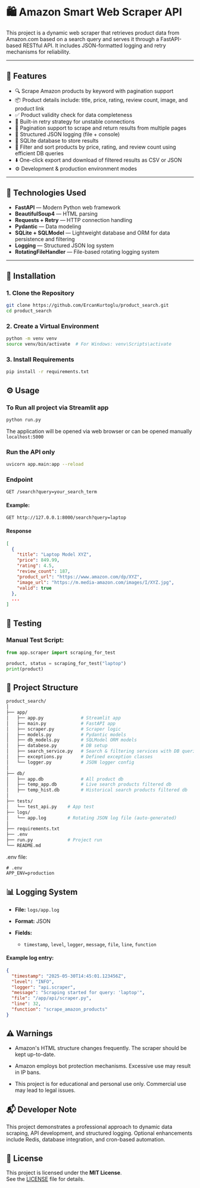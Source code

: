 # 🛍️ Amazon Smart Web Scraper API

This project is a dynamic web scraper that retrieves product data from Amazon.com based on a search query and serves it through a FastAPI-based RESTful API. It includes JSON-formatted logging and retry mechanisms for reliability.

---

## 📌 Features

- 🔍 Scrape Amazon products by keyword with pagination support
- 📦 Product details include: title, price, rating, review count, image, and product link
- ✅ Product validity check for data completeness
- 🔁 Built-in retry strategy for unstable connections
- 📄 Pagination support to scrape and return results from multiple pages
- 📄 Structured JSON logging (file + console)
- 💾 SQLite database to store results  
- 🧮 Filter and sort products by price, rating, and review count using efficient DB queries  
- ⬇️ One-click export and download of filtered results as CSV or JSON  
- ⚙️ Development & production environment modes

---

## 🧱 Technologies Used

- **FastAPI** — Modern Python web framework
- **BeautifulSoup4** — HTML parsing
- **Requests + Retry** — HTTP connection handling
- **Pydantic** — Data modeling
- **SQLite + SQLModel** — Lightweight database and ORM for data persistence and filtering
- **Logging** — Structured JSON log system
- **RotatingFileHandler** — File-based rotating logging system

---

## 🚀 Installation

### 1. Clone the Repository

```bash
git clone https://github.com/ErcanKurtoglu/product_search.git
cd product_search
```

### 2. Create a Virtual Environment

```bash
python -m venv venv
source venv/bin/activate  # For Windows: venv\Scripts\activate
```

### 3. Install Requirements

```bash
pip install -r requirements.txt
```
## ⚙️ Usage

### To Run all project via Streamlit app

```bash
python run.py
```
The application will be opened via web browser or can be opened manually `localhost:5000`

### Run the API only

```bash
uvicorn app.main:app --reload
```

### Endpoint

`GET /search?query=your_search_term`

#### Example:
```http
GET http://127.0.0.1:8000/search?query=laptop
```

#### Response

```json
[
  {
    "title": "Laptop Model XYZ",
    "price": 849.99,
    "rating": 4.5,
    "review_count": 187,
    "product_url": "https://www.amazon.com/dp/XYZ",
    "image_url": "https://m.media-amazon.com/images/I/XYZ.jpg",
    "valid": true
  },
  ...
]
```

## 🧪 Testing

### Manual Test Script:

```python
from app.scraper import scraping_for_test

product, status = scraping_for_test("laptop")
print(product)
```

## 📁 Project Structure

```graphql
product_search/
│
├── app/
│   ├── app.py              # Streamlit app
│   ├── main.py             # FastAPI app
│   ├── scraper.py          # Scraper logic
│   ├── models.py           # Pydantic models
│   ├── db_models.py        # SQLModel ORM models
│   ├── databese.py         # DB setup
│   ├── search_service.py   # Search & filtering services with DB queries
│   ├── exceptions.py       # Defined exception classes
│   └── logger.py           # JSON logger config
│
├── db/
│   ├── app.db              # All product db 
│   ├── temp_app.db         # Live search products filtered db 
│   ├── temp_hist.db        # Historical search products filtered db 
│
├── tests/
│   └── test_api.py    # App test 
├── logs/
│   └── app.log        # Rotating JSON log file (auto-generated)
│
├── requirements.txt
├── .env
├── run.py             # Project run
└── README.md
```

.env file:
```.env
# .env
APP_ENV=production
```

## 📊 Logging System

* **File:** `logs/app.log`

* **Format:** JSON

* **Fields:**

  * `timestamp`, `level`, `logger`, `message`, `file`, `line`, `function`

#### Example log entry:

```json
{
  "timestamp": "2025-05-30T14:45:01.123456Z",
  "level": "INFO",
  "logger": "api.scraper",
  "message": "Scraping started for query: 'laptop'",
  "file": "/app/api/scraper.py",
  "line": 32,
  "function": "scrape_amazon_products"
}
```


## ⚠️ Warnings

* Amazon's HTML structure changes frequently. The scraper should be kept up-to-date.

* Amazon employs bot protection mechanisms. Excessive use may result in IP bans.

* This project is for educational and personal use only. Commercial use may lead to legal issues.


## 📬 Developer Note

This project demonstrates a professional approach to dynamic data scraping, API development, and structured logging. Optional enhancements include Redis, database integration, and cron-based automation.


## 📝 License

This project is licensed under the **MIT License**.  
See the [LICENSE](./LICENSE) file for details.